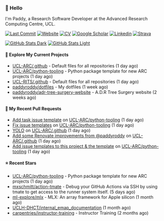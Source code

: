 ### 👋 Hello

I'm Paddy, a Research Software Developer at the Advanced Research Computing
Centre, UCL.

[![Last Commit](https://img.shields.io/github/last-commit/paddyroddy/paddyroddy/main?label=updated)](https://github.com/paddyroddy)
[![Website](https://img.shields.io/badge/GitHub%20Pages-222?logo=githubpages&logoColor=fff&style=for-the-badge&style=flat)](https://paddyroddy.github.io)
[![CV](https://img.shields.io/badge/CV-PDF-pink.svg)](https://paddyroddy.github.io/cv)
[![Google Scholar](https://img.shields.io/badge/Google%20Scholar-4285F4?logo=googlescholar&logoColor=fff&style=for-the-badge&style=flat)](https://scholar.google.com/citations?user=OFigHUwAAAAJ)
[![Linkedin](https://img.shields.io/badge/LinkedIn-0A66C2?logo=linkedin&logoColor=fff&style=for-the-badge&style=flat)](https://www.linkedin.com/in/patrickjamesroddy)
[![Strava](https://img.shields.io/badge/Strava-FC4C02?style=for-the-badge&logo=strava&logoColor=white&style=flat)](https://www.strava.com/athletes/patrick_roddy)

[![GitHub Stats Dark](https://github-readme-stats-paddyroddy.vercel.app/api?username=paddyroddy&disable_animations=true&hide_border=true&hide_title=true&include_all_commits=true&rank_icon=github&show=prs_merged,reviews&show_icons=true&theme=tokyonight)](https://github.com/paddyroddy/paddyroddy#gh-dark-mode-only)
[![GitHub Stats Light](https://github-readme-stats-paddyroddy.vercel.app/api?username=paddyroddy&disable_animations=true&hide_border=true&hide_title=true&include_all_commits=true&rank_icon=github&show=prs_merged,reviews&show_icons=true&theme=default)](https://github.com/paddyroddy/paddyroddy#gh-light-mode-only)

#### 👷 Explore My Current Projects

- [UCL-ARC/.github](https://github.com/UCL-ARC/.github) - Default files for all repositories
  (1 day ago)
- [UCL-ARC/python-tooling](https://github.com/UCL-ARC/python-tooling) - Python package template for new ARC projects
  (1 day ago)
- [UCL-RITS/.github](https://github.com/UCL-RITS/.github) - Default files for all repositories
  (1 day ago)
- [paddyroddy/dotfiles](https://github.com/paddyroddy/dotfiles) - My dotfiles
  (1 week ago)
- [paddyroddy/adr-tree-surgery-website](https://github.com/paddyroddy/adr-tree-surgery-website) - A.D.R Tree Surgery website
  (2 weeks ago)

#### 🔨 My Recent Pull Requests

- [Add task issue template](https://github.com/UCL-ARC/python-tooling/pull/272) on [UCL-ARC/python-tooling](https://github.com/UCL-ARC/python-tooling)
  (1 day ago)
- [Fix issue templates](https://github.com/UCL-ARC/python-tooling/pull/270) on [UCL-ARC/python-tooling](https://github.com/UCL-ARC/python-tooling)
  (1 day ago)
- [YOLO](https://github.com/UCL-ARC/.github/pull/7) on [UCL-ARC/.github](https://github.com/UCL-ARC/.github)
  (1 day ago)
- [Add some Renovate improvements from @paddyroddy](https://github.com/UCL-ARC/.github/pull/6) on [UCL-ARC/.github](https://github.com/UCL-ARC/.github)
  (1 day ago)
- [Add issue templates to this project &amp; the template](https://github.com/UCL-ARC/python-tooling/pull/262) on [UCL-ARC/python-tooling](https://github.com/UCL-ARC/python-tooling)
  (1 day ago)

#### ⭐ Recent Stars

- [UCL-ARC/python-tooling](https://github.com/UCL-ARC/python-tooling) - Python package template for new ARC projects
  (1 day ago)
- [mxschmitt/action-tmate](https://github.com/mxschmitt/action-tmate) - Debug your GitHub Actions via SSH by using tmate to get access to the runner system itself.
  (5 days ago)
- [ml-explore/mlx](https://github.com/ml-explore/mlx) - MLX: An array framework for Apple silicon
  (1 month ago)
- [UCLH-DHCT/internal_emap_documentation](https://github.com/UCLH-DHCT/internal_emap_documentation)
  (1 month ago)
- [carpentries/instructor-training](https://github.com/carpentries/instructor-training) - Instructor Training
  (2 months ago)

